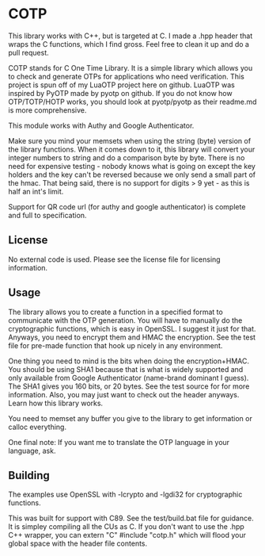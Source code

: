 # COTP

This library works with C++, but is targeted at C. I made a .hpp header that wraps the C functions, which I find gross. Feel free to clean it up and do a pull request.

COTP stands for C One Time Library. It is a simple library which allows you to check and generate OTPs for applications who need verification. This project is spun off of my LuaOTP project here on github. LuaOTP was inspired by PyOTP made by pyotp on github. If you do not know how OTP/TOTP/HOTP works, you should look at pyotp/pyotp as their readme.md is more comprehensive.

This module works with Authy and Google Authenticator.

Make sure you mind your memsets when using the string (byte) version of the library functions. When it comes down to it, this library will convert your integer numbers to string and do a comparison byte by byte. There is no need for expensive testing - nobody knows what is going on except the key holders and the key can't be reversed because we only send a small part of the hmac. That being said, there is no support for digits > 9 yet - as this is half an int's limit.

Support for QR code url (for authy and google authenticator) is complete and full to specification.

## License

No external code is used. Please see the license file for licensing information.

## Usage

The library allows you to create a function in a specified format to communicate with the OTP generation. You will have to manually do the cryptographic functions, which is easy in OpenSSL. I suggest it just for that. Anyways, you need to encrypt them and HMAC the encryption. See the test file for pre-made function that hook up nicely in any environment.

One thing you need to mind is the bits when doing the encryption+HMAC. You should be using SHA1 because that is what is widely supported and only available from Google Authenticator (name-brand dominant I guess). The SHA1 gives you 160 bits, or 20 bytes. See the test source for for more information. Also, you may just want to check out the header anyways. Learn how this library works.

You need to memset any buffer you give to the library to get information or calloc everything.

One final note: If you want me to translate the OTP language in your language, ask.

## Building

The examples use OpenSSL with -lcrypto and -lgdi32 for cryptographic functions.

This was built for support with C89. See the test/build.bat file for guidance. It is simpley compiling all the CUs as C. If you don't want to use the .hpp C++ wrapper, you can extern "C" #include "cotp.h" which will flood your global space with the header file contents.
